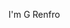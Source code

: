 I'm G Renfro


<!---
OfficialGRenfro/OfficialGRenfro is a ✨ special ✨ repository because its `README.md` (this file) appears on your GitHub profile.
You can click the Preview link to take a look at your changes.
--->
